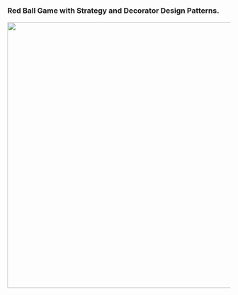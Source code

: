 ### Red Ball Game with Strategy and Decorator Design Patterns.

<p align="center">
  <img width="900" height="600" src="https://i.ibb.co/vPR01CH/t1.jpg">
</p>